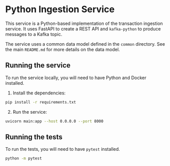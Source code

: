 # Python Ingestion Service

This service is a Python-based implementation of the transaction ingestion service. It uses FastAPI to create a REST API and `kafka-python` to produce messages to a Kafka topic.

The service uses a common data model defined in the `common` directory. See the main `README.md` for more details on the data model.

## Running the service

To run the service locally, you will need to have Python and Docker installed.

1. Install the dependencies:
```bash
pip install -r requirements.txt
```

2. Run the service:
```bash
uvicorn main:app --host 0.0.0.0 --port 8000
```

## Running the tests

To run the tests, you will need to have `pytest` installed.

```bash
python -m pytest
```
